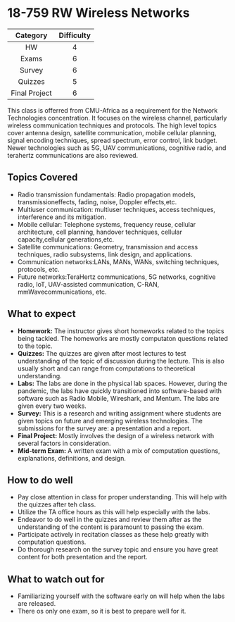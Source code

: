 
# 18-759 RW Wireless Networks


|  Category  | Difficulty  |
|:---------:|:-----------:|
|HW         |  4          |
|Exams      |  6          |
|Survey     |  6          |
|Quizzes    |  5          |
|Final Project |  6       |

This class is offerred from CMU-Africa as a requirement for the Network Technologies concentration. It focuses on the wireless channel, particularly wireless communication techniques and protocols. The high level topics cover antenna design, satellite communication, mobile cellular planning, signal encoding techniques, spread spectrum, error control, link budget. Newer technologies such as 5G, UAV communications, cognitive radio, and terahertz communications are also reviewed.

## Topics Covered

* Radio  transmission  fundamentals:  Radio  propagation  models, transmissioneffects, fading, noise, Doppler effects,etc.
* Multiuser  communication:  multiuser  techniques,  access  techniques,  interference  and  its mitigation.
* Mobile  cellular: Telephone  systems,  frequency  reuse,  cellular  architecture, cell  planning, handover techniques, cellular capacity,cellular generations,etc.
* Satellite  communications: Geometry,  transmission  and  access  techniques, radio  subsystems, link design, and applications.
* Communication networks:LANs, MANs, WANs, switching techniques, protocols, etc.
* Future  networks:TeraHertz  communications,  5G  networks,  cognitive  radio, IoT, UAV-assisted communication, C-RAN, mmWavecommunications, etc.

## What to expect

* **Homework:** The instructor gives short homeworks related to the topics being tackled. The homeworks are mostly computaton questions related to the topic.
* **Quizzes:** The quizzes are given after most lectures to test understanding of the topic of discussion during the lecture. This is also usually short and can range from computations to theoretical understanding.
* **Labs:** The labs are done in the physical lab spaces. However, during the pandemic, the labs have quickly transitioned into software-based with software such as Radio Mobile, Wireshark, and Mentum. The labs are given every two weeks.
* **Survey:** This is a research and writing assignment where students are given topics on future and emerging wireless technologies. The submissions for the survey are: a presentation and a report.
* **Final Project:** Mostly involves the design of a wireless network with several factors in consideration.
* **Mid-term Exam:** A written exam with a mix of computation questions, explanations, definitions, and design.

## How to do well

* Pay close attention in class for proper understanding. This will help with the quizzes after teh class.
* Utilize the TA office hours as this will help especially with the labs.
* Endeavor to do well in the quizzes and review them after as the understanding of the content is paramount to passing the exam.
* Participate actively in recitation classes as these help greatly with computation questions.
* Do thorough research on the survey topic and ensure you have great content for both presentation and the report.



## What to watch out for
* Familiarizing yourself with the software early on will help when the labs are released.
* There os only one exam, so it is best to prepare well for it.

